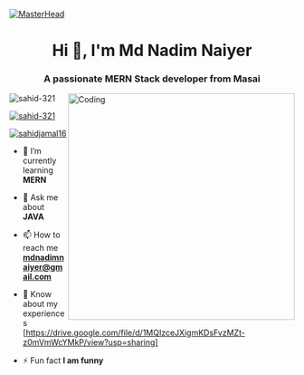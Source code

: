 [![MasterHead](https://www.digitalsolutionservices.com/img/services/web%20development.gif)](https://rishavchanda.io)
<h1 align="center">Hi 👋, I'm Md Nadim Naiyer</h1>
<h3 align="center">A passionate MERN Stack developer from Masai</h3>
<img align="right" alt="Coding" width="400" src="https://raw.githubusercontent.com/hasibul-hasan-shuvo/hasibul-hasan-shuvo/main/images/coding-boy.gif">

<p align="left"> <img src="https://komarev.com/ghpvc/?username=sahid-321&label=Profile%20views&color=0e75b6&style=flat" alt="sahid-321" /> </p>

<p align="left"> <a href="https://github.com/ryo-ma/github-profile-trophy"><img src="https://github-profile-trophy.vercel.app/?username=sahid-321" alt="sahid-321" /></a> </p>

<p align="left"> <a href="https://twitter.com/sahidjamal16" target="blank"><img src="https://img.shields.io/twitter/follow/sahidjamal16?logo=twitter&style=for-the-badge" alt="sahidjamal16" /></a> </p>

- 🌱 I’m currently learning **MERN**


- 💬 Ask me about **JAVA**

- 📫 How to reach me **mdnadimnaiyer@gmail.com**

- 📄 Know about my experiences [https://drive.google.com/file/d/1MQIzceJXigmKDsFvzMZt-z0mVmWcYMkP/view?usp=sharing]

- ⚡ Fun fact **I am funny**


